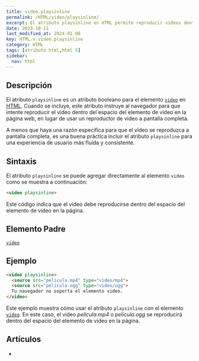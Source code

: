 ```yaml
---
title: video.playsinline
permalink: /HTML/video/playsinline/
excerpt: El atributo playsinline en HTML permite reproducir videos dentro del elemento de video en la página. Mejora la experiencia del usuario.
date: 2023-10-11
last_modified_at: 2024-01-08
key: HTML.v.video.playsinline
category: HTML
tags: [atributo html,html 5]
sidebar:
  nav: html
---
```


## Descripción


El atributo `playsinline` es un atributo booleano para el elemento [`video`](https://www.w3api.com/HTML/video/) en [HTML](https://www.manualweb.net/html/). Cuando se incluye, este atributo instruye al navegador para que intente reproducir el video dentro del espacio del elemento de video en la página web, en lugar de usar un reproductor de video a pantalla completa.


A menos que haya una razón específica para que el video se reproduzca a pantalla completa, es una buena práctica incluir el atributo `playsinline` para una experiencia de usuario más fluida y consistente.


## Sintaxis


El atributo `playsinline` se puede agregar directamente al elemento `video` como se muestra a continuación:


```html
<video playsinline>

```


Este código indica que el video debe reproducirse dentro del espacio del elemento de video en la página.


## Elemento Padre


[`video`](https://www.w3api.com/HTML/video/)


## Ejemplo


```html
<video playsinline>
  <source src="pelicula.mp4" type="video/mp4">
  <source src="pelicula.ogg" type="video/ogg">
  Tu navegador no soporta el elemento video.
</video>

```


Este ejemplo muestra cómo usar el atributo `playsinline` con el elemento [`video`](https://www.w3api.com/HTML/video/). En este caso, el video _pelicula.mp4_ o _pelicula.ogg_ se reproducirá dentro del espacio del elemento de video en la página.


## Artículos

- 
